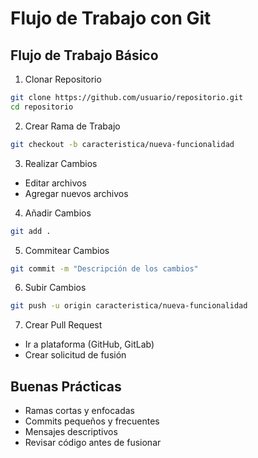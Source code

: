 # Flujo de Trabajo con Git

## Flujo de Trabajo Básico

1. Clonar Repositorio
```bash
git clone https://github.com/usuario/repositorio.git
cd repositorio
```

2. Crear Rama de Trabajo
```bash
git checkout -b caracteristica/nueva-funcionalidad
```

3. Realizar Cambios
- Editar archivos
- Agregar nuevos archivos

4. Añadir Cambios
```bash
git add .
```

5. Commitear Cambios
```bash
git commit -m "Descripción de los cambios"
```

6. Subir Cambios
```bash
git push -u origin caracteristica/nueva-funcionalidad
```

7. Crear Pull Request
- Ir a plataforma (GitHub, GitLab)
- Crear solicitud de fusión

## Buenas Prácticas
- Ramas cortas y enfocadas
- Commits pequeños y frecuentes
- Mensajes descriptivos
- Revisar código antes de fusionar